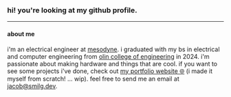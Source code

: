 ### hi! you're looking at my github profile.

---

#### about me
i'm an electrical engineer at [mesodyne](https://mesodyne.com/). i graduated with my bs in electrical and computer engineering from [olin college of engineering](https://www.olin.edu) in 2024. i'm passionate about making hardware and things that are cool. if you want to see some projects i've done, check out [my portfolio website 🌐](https://smilg.dev) (i made it myself from scratch! ... wip). feel free to send me an email at [jacob@smilg.dev](mailto:jacob@smilg.dev).
